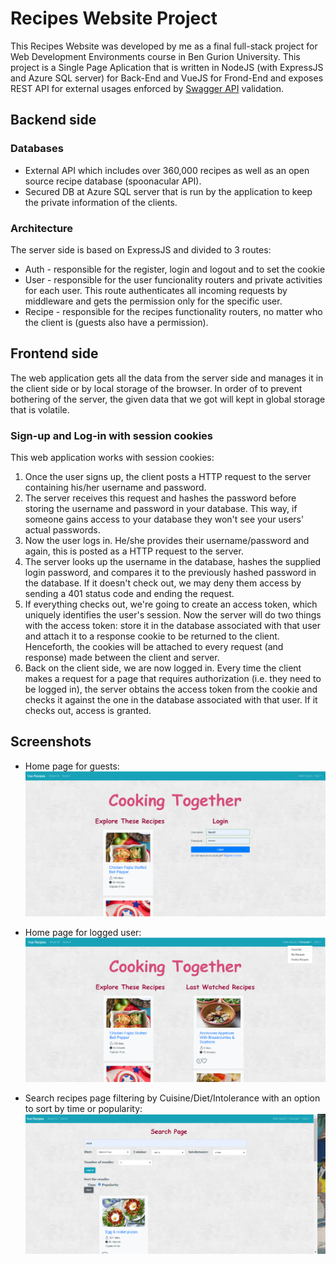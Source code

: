 # Recipes Website Project
This Recipes Website was developed by me as a final full-stack project for Web Development Environments course in Ben Gurion University.
This project is a Single Page Aplication that is written in NodeJS (with ExpressJS and Azure SQL server) for Back-End and VueJS for Frond-End and exposes REST API for external usages enforced by [Swagger API](https://app.swaggerhub.com/apis/naorbe/recipes/1.0.1#/) validation.

## Backend side
### Databases
* External API which includes over 360,000 recipes as well as an open source recipe database (spoonacular API).
* Secured DB at Azure SQL server that is run by the application to keep the private information of the clients.

### Architecture
The server side is based on ExpressJS and divided to 3 routes: 
* Auth - responsible for the register, login and logout and to set the cookie
* User - responsible for the user funcionality routers and private activities for each user. This route authenticates all incoming requests by middleware and gets the permission only for the specific user.
* Recipe - responsible for the recipes functionality routers, no matter who the client is (guests also have a permission). 

## Frontend side
The web application gets all the data from the server side and manages it in the client side or by local storage of the browser. 
In order of to prevent bothering of the server, the given data that we got will kept in global storage that is volatile.  

### Sign-up and Log-in with session cookies
This web application works with session cookies:
1. Once the user signs up, the client posts a HTTP request to the server containing his/her username and password.
2. The server receives this request and hashes the password before storing the username and password in your database. This way, if someone gains access to your database they won't see your users' actual passwords.
3. Now the user logs in. He/she provides their username/password and again, this is posted as a HTTP request to the server.
4. The server looks up the username in the database, hashes the supplied login password, and compares it to the previously hashed password in the database. If it doesn't check out, we may deny them access by sending a 401 status code and ending the request.
5. If everything checks out, we're going to create an access token, which uniquely identifies the user's session. Now the server will do two things with the access token:  store it in the database associated with that user and attach it to a response cookie to be returned to the client. Henceforth, the cookies will be attached to every request (and response) made between the client and server.
6. Back on the client side, we are now logged in. Every time the client makes a request for a page that requires authorization (i.e. they need to be logged in), the server obtains the access token from the cookie and checks it against the one in the database associated with that user. If it checks out, access is granted.

## Screenshots
* Home page for guests:
![home](https://github.com/NaorBenEvgi/Full-Stack-Recipes-Website-Project/blob/master/home.png)

* Home page for logged user:
![Home2](https://github.com/NaorBenEvgi/Full-Stack-Recipes-Website-Project/blob/master/Home2.png)

* Search recipes page filtering by Cuisine/Diet/Intolerance with an option to sort by time or popularity:
![search](https://github.com/NaorBenEvgi/Full-Stack-Recipes-Website-Project/blob/master/search.png)

